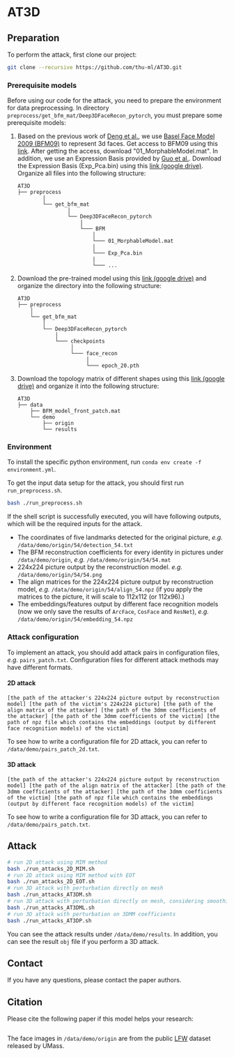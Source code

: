 # AT3D

## Preparation

To perform the attack, first clone our project:

```bash
git clone --recursive https://github.com/thu-ml/AT3D.git
```

### Prerequisite models
Before using our code for the attack, you need to prepare the environment for data preprocessing. In directory `preprocess/get_bfm_mat/Deep3DFaceRecon_pytorch`, you must prepare some prerequisite models:

1. Based on the previous work of [Deng et al.](https://arxiv.org/abs/1903.08527), we use [Basel Face Model 2009 (BFM09)](https://faces.dmi.unibas.ch/bfm/main.php?nav=1-0&id=basel_face_model) to represent 3d faces. Get access to BFM09 using this [link](https://faces.dmi.unibas.ch/bfm/main.php?nav=1-2&id=downloads). After getting the access, download "01_MorphableModel.mat". In addition, we use an Expression Basis provided by [Guo et al.](https://github.com/Juyong/3DFace). Download the Expression Basis (Exp_Pca.bin) using this [link (google drive)](https://drive.google.com/file/d/1bw5Xf8C12pWmcMhNEu6PtsYVZkVucEN6/view). Organize all files into the following structure:

    ```
    AT3D
    ├── preprocess
            │
            └── get_bfm_mat
                    │
                    └── Deep3DFaceRecon_pytorch
                        │
                        └─── BFM
                            │
                            └─── 01_MorphableModel.mat
                            │
                            └─── Exp_Pca.bin
                            |
                            └─── ...
    ```
2. Download the pre-trained model using this [link (google drive)](https://drive.google.com/drive/folders/1liaIxn9smpudjjqMaWWRpP0mXRW_qRPP) and organize the directory into the following structure:

    ```
    AT3D
    ├── preprocess
        │
        └── get_bfm_mat
            │
            └── Deep3DFaceRecon_pytorch
                │
                └─── checkpoints
                     │
                     └─── face_recon
                          │
                          └─── epoch_20.pth

    ```

3. Download the topology matrix of different shapes using this [link (google drive)](https://drive.google.com/file/d/10scXpVnxMNNHqsdVThSYVvJP4oa20n7i/view?usp=share_link) and organize it into the following structure:

    ```
    AT3D
    ├── data
        ├── BFM_model_front_patch.mat
        └── demo
            ├── origin
            └── results
    
    ```

### Environment

To install the specific python environment, run `conda env create -f environment.yml`.

To get the input data setup for the attack, you should first run `run_preprocess.sh`.

```bash
bash ./run_preprocess.sh
```

If the shell script is successfully executed, you will have following outputs, which will be the required inputs for the attack.

- The coordinates of five landmarks detected for the original picture, *e.g.* `/data/demo/origin/54/detection_54.txt`
- The BFM reconstruction coefficients for every identity in pictures under `/data/demo/origin`, *e.g.* `/data/demo/origin/54/54.mat`
- 224x224 picture output by the reconstruction model. *e.g.* `/data/demo/origin/54/54.png`
- The align matrices for the 224x224 picture output by reconstruction model, *e.g.* `/data/demo/origin/54/align_54.npz` (if you apply the matrices to the picture, it will scale to 112x112 (or 112x96).)
- The embeddings/features output by different face recognition models (now we only save the results of `ArcFace`, `CosFace` and `ResNet`), *e.g.* `/data/demo/origin/54/embedding_54.npz`


### Attack configuration
To implement an attack, you should add attack pairs in configuration files, *e.g.* `pairs_patch.txt`. Configuration files for different attack methods may have different formats.

#### 2D attack
```
[the path of the attacker's 224x224 picture output by reconstruction model] [the path of the victim's 224x224 picture] [the path of the align matrix of the attacker] [the path of the 3dmm coefficients of the attacker] [the path of the 3dmm coefficients of the victim] [the path of npz file which contains the embeddings (output by different face recognition models) of the victim]
```
To see how to write a configuration file for 2D attack, you can refer to `/data/demo/pairs_patch_2d.txt`.

#### 3D attack
```
[the path of the attacker's 224x224 picture output by reconstruction model] [the path of the align matrix of the attacker] [the path of the 3dmm coefficients of the attacker] [the path of the 3dmm coefficients of the victim] [the path of npz file which contains the embeddings (output by different face recognition models) of the victim]
```
To see how to write a configuration file for 3D attack, you can refer to `/data/demo/pairs_patch.txt`.

## Attack

```bash
# run 2D attack using MIM method
bash ./run_attacks_2D_MIM.sh
# run 2D attack using MIM method with EOT
bash ./run_attacks_2D_EOT.sh
# run 3D attack with perturbation directly on mesh
bash ./run_attacks_AT3DM.sh
# run 3D attack with perturbation directly on mesh, considering smoothing loss
bash ./run_attacks_AT3DML.sh
# run 3D attack with perturbation on 3DMM coefficients
bash ./run_attacks_AT3DP.sh
```
You can see the attack results under `/data/demo/results`. In addition, you can see the result `obj` file if you perform a 3D attack.

## Contact
If you have any questions, please contact the paper authors.

## Citation

Please cite the following paper if this model helps your research:

```

```

The face images in `/data/demo/origin` are from the public [LFW](http://vis-www.cs.umass.edu/lfw/) dataset released by UMass.


